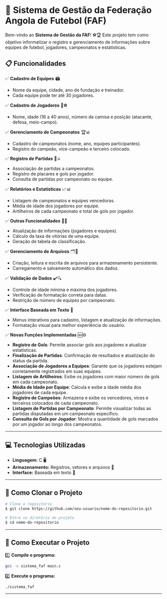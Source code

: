 # 📌 Sistema de Gestão da Federação Angola de Futebol (FAF)

Bem-vindo ao **Sistema de Gestão da FAF**! ⚽🏆 Este projeto tem como objetivo informatizar o registro e gerenciamento de informações sobre equipes de futebol, jogadores, campeonatos e estatísticas. 

## 📋 Funcionalidades

✅ **Cadastro de Equipes** 🏟️
   - Nome da equipe, cidade, ano de fundação e treinador.
   - Cada equipe pode ter até 30 jogadores.

✅ **Cadastro de Jogadores** 👕⚽
   - Nome, idade (16 a 40 anos), número da camisa e posição (atacante, defesa, meio-campo).

✅ **Gerenciamento de Campeonatos** 🏆📊
   - Cadastro de campeonatos (nome, ano, equipes participantes).
   - Registro do campeão, vice-campeão e terceiro colocado.

✅ **Registro de Partidas** 📅⚔️
   - Associação de partidas a campeonatos.
   - Registro de placares e gols por jogador.
   - Consulta de partidas por campeonato ou equipe.

✅ **Relatórios e Estatísticas** 📈📊
   - Listagem de campeonatos e equipes vencedoras.
   - Média de idade dos jogadores por equipe.
   - Artilheiros de cada campeonato e total de gols por jogador.

✅ **Outras Funcionalidades** 🔄📌
   - Atualização de informações (jogadores e equipes).
   - Cálculo da taxa de vitórias de uma equipe.
   - Geração de tabela de classificação.

✅ **Gerenciamento de Arquivos** 🗂️💾
   - Criação, leitura e escrita de arquivos para armazenamento persistente.
   - Carregamento e salvamento automático dos dados.

✅ **Validação de Dados** ✔️🔍
   - Controle de idade mínima e máxima dos jogadores.
   - Verificação de formatação correta para datas.
   - Restrição de número de equipes por campeonato.

✅ **Interface Baseada em Texto** 📝
   - Menus interativos para cadastro, listagem e atualização de informações.
   - Formatação visual para melhor experiência do usuário.

✅ **Novas Funções Implementadas** 🆕⚙️
   - **Registro de Gols**: Permite associar gols aos jogadores e atualizar estatísticas.
   - **Finalização de Partidas**: Confirmação de resultados e atualização do status da partida.
   - **Associação de Jogadores a Equipes**: Garante que os jogadores estejam corretamente registrados em suas equipes.
   - **Listagem de Artilheiros**: Exibe os jogadores com maior número de gols em cada campeonato.
   - **Média de Idade por Equipe**: Calcula e exibe a idade média dos jogadores de cada equipe.
   - **Registro de Campeões**: Armazena e exibe os vencedores, vices e terceiros colocados de cada campeonato.
   - **Listagem de Partidas por Campeonato**: Permite visualizar todas as partidas disputadas em um campeonato específico.
   - **Consulta de Gols por Jogador**: Mostra a quantidade de gols marcados por um jogador ao longo dos campeonatos.
   
---

## 💻 Tecnologias Utilizadas

- **Linguagem:** C 🖥️
- **Armazenamento:** Registros, vetores e arquivos 📂
- **Interface:** Baseada em texto 📝

---

## 🚀 Como Clonar o Projeto

```bash
# Clone o repositório
$ git clone https://github.com/seu-usuario/nome-do-repositorio.git

# Entre no diretório do projeto
$ cd nome-do-repositorio
```

---

## 🏁 Como Executar o Projeto

1️⃣ **Compile o programa:**
```bash
gcc -o sistema_faf main.c
```

2️⃣ **Execute o programa:**
```bash
./sistema_faf
```

---
